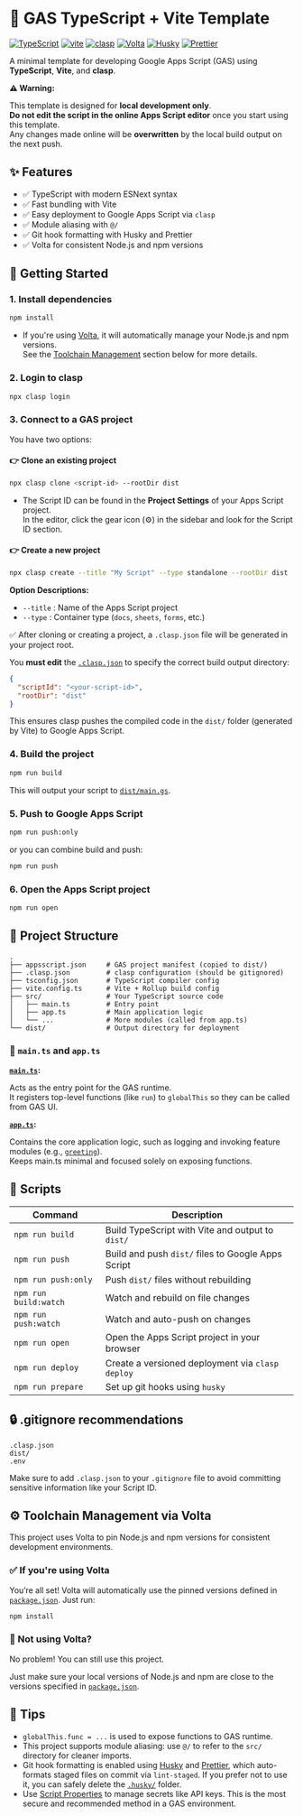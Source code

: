 # 🚀 GAS TypeScript + Vite Template

[![TypeScript](https://img.shields.io/badge/%3C%2F%3E-TypeScript-%230074c1.svg)](http://www.typescriptlang.org/)
[![vite](https://img.shields.io/badge/bundler-vite-blue)](https://vitejs.dev/)
[![clasp](https://img.shields.io/badge/clasp-enabled-brightgreen)](https://github.com/google/clasp)
[![Volta](https://img.shields.io/badge/volta-managed-4B32C3?logo=volta)](https://volta.sh)
[![Husky](https://img.shields.io/badge/husky-enabled-2B7BB9)](https://typicode.github.io/husky/)
[![Prettier](https://img.shields.io/badge/prettier-enabled-F7B93E?logo=prettier)](https://prettier.io/)

A minimal template for developing Google Apps Script (GAS) using **TypeScript**, **Vite**, and **clasp**.

**⚠️ Warning:**

This template is designed for **local development only**.  
**Do not edit the script in the online Apps Script editor** once you start using this template.  
Any changes made online will be **overwritten** by the local build output on the next push.

## ✨ Features

- ✅ TypeScript with modern ESNext syntax
- ✅ Fast bundling with Vite
- ✅ Easy deployment to Google Apps Script via `clasp`
- ✅ Module aliasing with `@/`
- ✅ Git hook formatting with Husky and Prettier
- ✅ Volta for consistent Node.js and npm versions

## 🏁 Getting Started

### 1. Install dependencies

```bash
npm install
```

- If you're using [Volta](https://volta.sh), it will automatically manage your Node.js and npm versions.  
  See the [Toolchain Management](#️-toolchain-management-via-volta) section below for more details.

### 2. Login to clasp

```bash
npx clasp login
```

### 3. Connect to a GAS project

You have two options:

#### **👉 Clone an existing project**

```bash
npx clasp clone <script-id> --rootDir dist
```

- The Script ID can be found in the **Project Settings** of your Apps Script project.  
  In the editor, click the gear icon (⚙️) in the sidebar and look for the Script ID section.

#### **👉 Create a new project**

```bash
npx clasp create --title "My Script" --type standalone --rootDir dist
```

**Option Descriptions:**

- `--title` : Name of the Apps Script project
- `--type` : Container type (`docs`, `sheets`, `forms`, etc.)

✅ After cloning or creating a project, a `.clasp.json` file will be generated in your project root.

You **must edit** the [`.clasp.json`](.clasp.json) to specify the correct build output directory:

```json
{
  "scriptId": "<your-script-id>",
  "rootDir": "dist"
}
```

This ensures clasp pushes the compiled code in the `dist/` folder (generated by Vite) to Google Apps Script.

### 4. Build the project

```bash
npm run build
```

This will output your script to [`dist/main.gs`](./dist/main.gs).

### 5. Push to Google Apps Script

```bash
npm run push:only
```

or you can combine build and push:

```bash
npm run push
```

### 6. Open the Apps Script project

```bash
npm run open
```

## 📁 Project Structure

```text
.
├── appsscript.json     # GAS project manifest (copied to dist/)
├── .clasp.json         # clasp configuration (should be gitignored)
├── tsconfig.json       # TypeScript compiler config
├── vite.config.ts      # Vite + Rollup build config
├── src/                # Your TypeScript source code
│   ├── main.ts         # Entry point
│   ├── app.ts          # Main application logic
│   └── ...             # More modules (called from app.ts)
└── dist/               # Output directory for deployment
```

### 📌 `main.ts` and `app.ts`

**[`main.ts`](./src/main.ts):**

Acts as the entry point for the GAS runtime.  
It registers top-level functions (like `run`) to `globalThis` so they can be called from GAS UI.

**[`app.ts`](./src/app.ts):**

Contains the core application logic, such as logging and invoking feature modules (e.g., [`greeting`](./src/features/greet.ts)).  
Keeps main.ts minimal and focused solely on exposing functions.

## 🧪 Scripts

| Command               | Description                                        |
| --------------------- | -------------------------------------------------- |
| `npm run build`       | Build TypeScript with Vite and output to `dist/`   |
| `npm run push`        | Build and push `dist/` files to Google Apps Script |
| `npm run push:only`   | Push `dist/` files without rebuilding              |
| `npm run build:watch` | Watch and rebuild on file changes                  |
| `npm run push:watch`  | Watch and auto-push on changes                     |
| `npm run open`        | Open the Apps Script project in your browser       |
| `npm run deploy`      | Create a versioned deployment via `clasp deploy`   |
| `npm run prepare`     | Set up git hooks using `husky`                     |

## 🔒 .gitignore recommendations

```text
.clasp.json
dist/
.env
```

Make sure to add `.clasp.json` to your `.gitignore` file to avoid committing sensitive information like your Script ID.

## ⚙️ Toolchain Management via Volta

This project uses Volta to pin Node.js and npm versions for consistent development environments.

### ✅ If you're using Volta

You’re all set! Volta will automatically use the pinned versions defined in [`package.json`](./package.json). Just run:

```bash
npm install
```

### 🚫 Not using Volta?

No problem! You can still use this project.

Just make sure your local versions of Node.js and npm are close to the versions specified in [`package.json`](./package.json).

## 🧠 Tips

- `globalThis.func = ...` is used to expose functions to GAS runtime.
- This project supports module aliasing: use `@/` to refer to the `src/` directory for cleaner imports.
- Git hook formatting is enabled using [Husky](https://typicode.github.io/husky) and [Prettier](https://prettier.io/), which auto-formats staged files on commit via `lint-staged`. If you prefer not to use it, you can safely delete the [`.husky/`](.husky) folder.
- Use [Script Properties](https://developers.google.com/apps-script/guides/properties) to manage secrets like API keys. This is the most secure and recommended method in a GAS environment.
